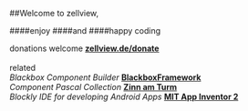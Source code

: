 
##Welcome to zellview,
		
####enjoy
####and
####happy coding

donations welcome __[zellview.de/donate](https://www.zellview.donate)__<br>
<br>
related<br>
*Blackbox Component Builder* __[BlackboxFramework](https://www.blackboxframework.org)__<br>
*Component Pascal Collection* __[Zinn am Turm](https://www.zinnamturm.eu)__<br>
*Blockly IDE for developing Android Apps* __[MIT App Inventor 2](http://ai2.appinventor.mit.edu)__<br>
<br>